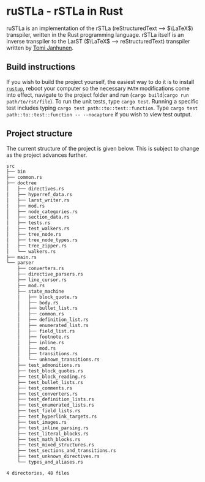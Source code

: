 # ruSTLa - rSTLa in Rust

ruSTLa is an implementation of the rSTLa
(reStructuredText ⟶ $`\LaTeX`$) transpiler,
written in the Rust programming language.
rSTLa itself is an inverse transpiler to the LarST ($`\LaTeX`$ ⟶ reStructuredText) transpiler written by [Tomi Janhunen](https://www.tuni.fi/fi/tomi-janhunen).

## Build instructions

If you wish to build the project yourself, the easiest way to do it is to install [`rustup`](https://rustup.rs/), reboot your computer so the necessary `PATH` modifications come into effect, navigate to the project folder and run (`cargo build`|`cargo run path/to/rst/file`). To run the unit tests, type `cargo test`. Running a specific test includes typing `cargo test path::to::test::function`. Type `cargo test path::to::test::function -- --nocapture` if you wish to view test output.

## Project structure

The current structure of the project is given below.
This is subject to change as the project advances further.
```bash
src
├── bin
├── common.rs
├── doctree
│   ├── directives.rs
│   ├── hyperref_data.rs
│   ├── larst_writer.rs
│   ├── mod.rs
│   ├── node_categories.rs
│   ├── section_data.rs
│   ├── tests.rs
│   ├── test_walkers.rs
│   ├── tree_node.rs
│   ├── tree_node_types.rs
│   ├── tree_zipper.rs
│   └── walkers.rs
├── main.rs
└── parser
    ├── converters.rs
    ├── directive_parsers.rs
    ├── line_cursor.rs
    ├── mod.rs
    ├── state_machine
    │   ├── block_quote.rs
    │   ├── body.rs
    │   ├── bullet_list.rs
    │   ├── common.rs
    │   ├── definition_list.rs
    │   ├── enumerated_list.rs
    │   ├── field_list.rs
    │   ├── footnote.rs
    │   ├── inline.rs
    │   ├── mod.rs
    │   ├── transitions.rs
    │   └── unknown_transitions.rs
    ├── test_admonitions.rs
    ├── test_block_quotes.rs
    ├── test_block_reading.rs
    ├── test_bullet_lists.rs
    ├── test_comments.rs
    ├── test_converters.rs
    ├── test_definition_lists.rs
    ├── test_enumerated_lists.rs
    ├── test_field_lists.rs
    ├── test_hyperlink_targets.rs
    ├── test_images.rs
    ├── test_inline_parsing.rs
    ├── test_literal_blocks.rs
    ├── test_math_blocks.rs
    ├── test_mixed_structures.rs
    ├── test_sections_and_transitions.rs
    ├── test_unknown_directives.rs
    └── types_and_aliases.rs

4 directories, 48 files
```

